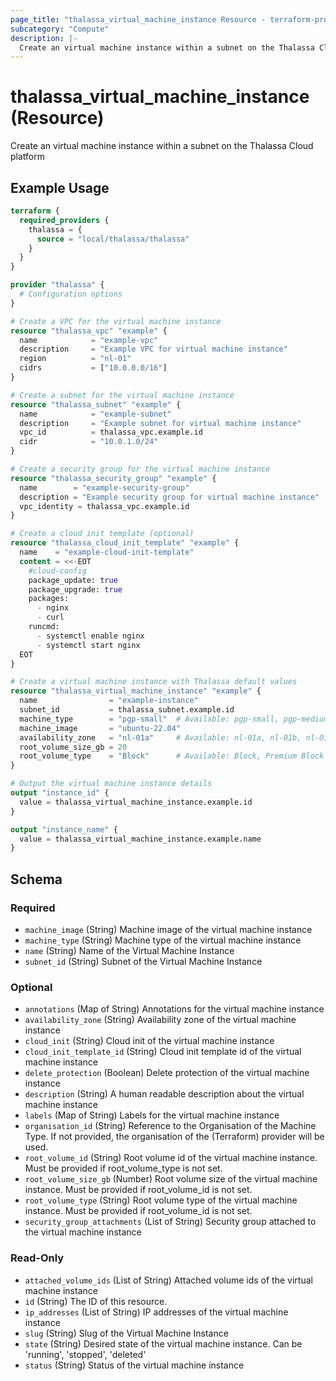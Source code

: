 ```yaml
---
page_title: "thalassa_virtual_machine_instance Resource - terraform-provider-thalassa"
subcategory: "Compute"
description: |-
  Create an virtual machine instance within a subnet on the Thalassa Cloud platform
---
```


# thalassa_virtual_machine_instance (Resource)

Create an virtual machine instance within a subnet on the Thalassa Cloud platform

## Example Usage

```terraform
terraform {
  required_providers {
    thalassa = {
      source = "local/thalassa/thalassa"
    }
  }
}

provider "thalassa" {
  # Configuration options
}

# Create a VPC for the virtual machine instance
resource "thalassa_vpc" "example" {
  name            = "example-vpc"
  description     = "Example VPC for virtual machine instance"
  region          = "nl-01"
  cidrs           = ["10.0.0.0/16"]
}

# Create a subnet for the virtual machine instance
resource "thalassa_subnet" "example" {
  name            = "example-subnet"
  description     = "Example subnet for virtual machine instance"
  vpc_id          = thalassa_vpc.example.id
  cidr            = "10.0.1.0/24"
}

# Create a security group for the virtual machine instance
resource "thalassa_security_group" "example" {
  name        = "example-security-group"
  description = "Example security group for virtual machine instance"
  vpc_identity = thalassa_vpc.example.id
}

# Create a cloud init template (optional)
resource "thalassa_cloud_init_template" "example" {
  name    = "example-cloud-init-template"
  content = <<-EOT
    #cloud-config
    package_update: true
    package_upgrade: true
    packages:
      - nginx
      - curl
    runcmd:
      - systemctl enable nginx
      - systemctl start nginx
  EOT
}

# Create a virtual machine instance with Thalassa default values
resource "thalassa_virtual_machine_instance" "example" {
  name                = "example-instance"
  subnet_id           = thalassa_subnet.example.id
  machine_type        = "pgp-small"  # Available: pgp-small, pgp-medium, pgp-large, pgp-xlarge, pgp-2xlarge, pgp-4xlarge, dgp-small, dgp-medium, dgp-large, dgp-xlarge, dgp-2xlarge, dgp-4xlarge
  machine_image       = "ubuntu-22.04"
  availability_zone   = "nl-01a"     # Available: nl-01a, nl-01b, nl-01c
  root_volume_size_gb = 20
  root_volume_type    = "Block"      # Available: Block, Premium Block
}

# Output the virtual machine instance details
output "instance_id" {
  value = thalassa_virtual_machine_instance.example.id
}

output "instance_name" {
  value = thalassa_virtual_machine_instance.example.name
}
```
<!-- schema generated by tfplugindocs -->
## Schema

### Required

- `machine_image` (String) Machine image of the virtual machine instance
- `machine_type` (String) Machine type of the virtual machine instance
- `name` (String) Name of the Virtual Machine Instance
- `subnet_id` (String) Subnet of the Virtual Machine Instance

### Optional

- `annotations` (Map of String) Annotations for the virtual machine instance
- `availability_zone` (String) Availability zone of the virtual machine instance
- `cloud_init` (String) Cloud init of the virtual machine instance
- `cloud_init_template_id` (String) Cloud init template id of the virtual machine instance
- `delete_protection` (Boolean) Delete protection of the virtual machine instance
- `description` (String) A human readable description about the virtual machine instance
- `labels` (Map of String) Labels for the virtual machine instance
- `organisation_id` (String) Reference to the Organisation of the Machine Type. If not provided, the organisation of the (Terraform) provider will be used.
- `root_volume_id` (String) Root volume id of the virtual machine instance. Must be provided if root_volume_type is not set.
- `root_volume_size_gb` (Number) Root volume size of the virtual machine instance. Must be provided if root_volume_id is not set.
- `root_volume_type` (String) Root volume type of the virtual machine instance. Must be provided if root_volume_id is not set.
- `security_group_attachments` (List of String) Security group attached to the virtual machine instance

### Read-Only

- `attached_volume_ids` (List of String) Attached volume ids of the virtual machine instance
- `id` (String) The ID of this resource.
- `ip_addresses` (List of String) IP addresses of the virtual machine instance
- `slug` (String) Slug of the Virtual Machine Instance
- `state` (String) Desired state of the virtual machine instance. Can be 'running', 'stopped', 'deleted'
- `status` (String) Status of the virtual machine instance


